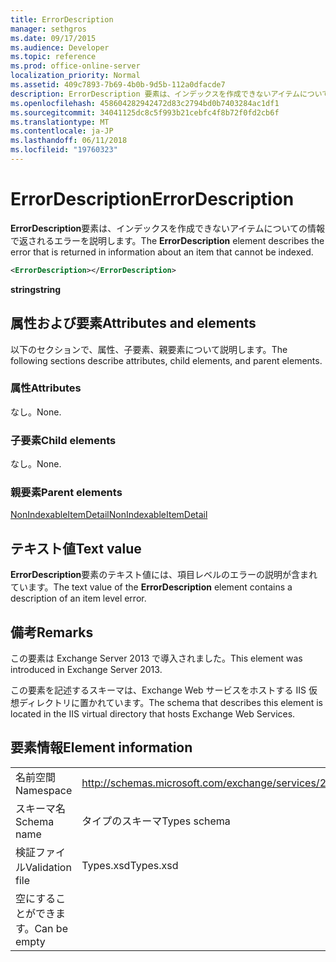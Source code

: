 ```yaml
---
title: ErrorDescription
manager: sethgros
ms.date: 09/17/2015
ms.audience: Developer
ms.topic: reference
ms.prod: office-online-server
localization_priority: Normal
ms.assetid: 409c7893-7b69-4b0b-9d5b-112a0dfacde7
description: ErrorDescription 要素は、インデックスを作成できないアイテムについての情報で返されるエラーを説明します。
ms.openlocfilehash: 458604282942472d83c2794bd0b7403284ac1df1
ms.sourcegitcommit: 34041125dc8c5f993b21cebfc4f8b72f0fd2cb6f
ms.translationtype: MT
ms.contentlocale: ja-JP
ms.lasthandoff: 06/11/2018
ms.locfileid: "19760323"
---
```

# <a name="errordescription"></a><span data-ttu-id="48f22-103">ErrorDescription</span><span class="sxs-lookup"><span data-stu-id="48f22-103">ErrorDescription</span></span>

<span data-ttu-id="48f22-104">**ErrorDescription**要素は、インデックスを作成できないアイテムについての情報で返されるエラーを説明します。</span><span class="sxs-lookup"><span data-stu-id="48f22-104">The **ErrorDescription** element describes the error that is returned in information about an item that cannot be indexed.</span></span> 
  
```XML
<ErrorDescription></ErrorDescription>
```

 <span data-ttu-id="48f22-105">**string**</span><span class="sxs-lookup"><span data-stu-id="48f22-105">**string**</span></span>
## <a name="attributes-and-elements"></a><span data-ttu-id="48f22-106">属性および要素</span><span class="sxs-lookup"><span data-stu-id="48f22-106">Attributes and elements</span></span>

<span data-ttu-id="48f22-107">以下のセクションで、属性、子要素、親要素について説明します。</span><span class="sxs-lookup"><span data-stu-id="48f22-107">The following sections describe attributes, child elements, and parent elements.</span></span>
  
### <a name="attributes"></a><span data-ttu-id="48f22-108">属性</span><span class="sxs-lookup"><span data-stu-id="48f22-108">Attributes</span></span>

<span data-ttu-id="48f22-109">なし。</span><span class="sxs-lookup"><span data-stu-id="48f22-109">None.</span></span>
  
### <a name="child-elements"></a><span data-ttu-id="48f22-110">子要素</span><span class="sxs-lookup"><span data-stu-id="48f22-110">Child elements</span></span>

<span data-ttu-id="48f22-111">なし。</span><span class="sxs-lookup"><span data-stu-id="48f22-111">None.</span></span>
  
### <a name="parent-elements"></a><span data-ttu-id="48f22-112">親要素</span><span class="sxs-lookup"><span data-stu-id="48f22-112">Parent elements</span></span>

[<span data-ttu-id="48f22-113">NonIndexableItemDetail</span><span class="sxs-lookup"><span data-stu-id="48f22-113">NonIndexableItemDetail</span></span>](nonindexableitemdetail.md)
  
## <a name="text-value"></a><span data-ttu-id="48f22-114">テキスト値</span><span class="sxs-lookup"><span data-stu-id="48f22-114">Text value</span></span>

<span data-ttu-id="48f22-115">**ErrorDescription**要素のテキスト値には、項目レベルのエラーの説明が含まれています。</span><span class="sxs-lookup"><span data-stu-id="48f22-115">The text value of the **ErrorDescription** element contains a description of an item level error.</span></span> 
  
## <a name="remarks"></a><span data-ttu-id="48f22-116">備考</span><span class="sxs-lookup"><span data-stu-id="48f22-116">Remarks</span></span>

<span data-ttu-id="48f22-117">この要素は Exchange Server 2013 で導入されました。</span><span class="sxs-lookup"><span data-stu-id="48f22-117">This element was introduced in Exchange Server 2013.</span></span>
  
<span data-ttu-id="48f22-118">この要素を記述するスキーマは、Exchange Web サービスをホストする IIS 仮想ディレクトリに置かれています。</span><span class="sxs-lookup"><span data-stu-id="48f22-118">The schema that describes this element is located in the IIS virtual directory that hosts Exchange Web Services.</span></span>
  
## <a name="element-information"></a><span data-ttu-id="48f22-119">要素情報</span><span class="sxs-lookup"><span data-stu-id="48f22-119">Element information</span></span>

|||
|:-----|:-----|
|<span data-ttu-id="48f22-120">名前空間</span><span class="sxs-lookup"><span data-stu-id="48f22-120">Namespace</span></span>  <br/> |http://schemas.microsoft.com/exchange/services/2006/types  <br/> |
|<span data-ttu-id="48f22-121">スキーマ名</span><span class="sxs-lookup"><span data-stu-id="48f22-121">Schema name</span></span>  <br/> |<span data-ttu-id="48f22-122">タイプのスキーマ</span><span class="sxs-lookup"><span data-stu-id="48f22-122">Types schema</span></span>  <br/> |
|<span data-ttu-id="48f22-123">検証ファイル</span><span class="sxs-lookup"><span data-stu-id="48f22-123">Validation file</span></span>  <br/> |<span data-ttu-id="48f22-124">Types.xsd</span><span class="sxs-lookup"><span data-stu-id="48f22-124">Types.xsd</span></span>  <br/> |
|<span data-ttu-id="48f22-125">空にすることができます。</span><span class="sxs-lookup"><span data-stu-id="48f22-125">Can be empty</span></span>  <br/> ||
   

